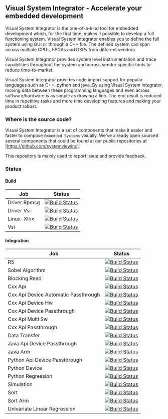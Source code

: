 ## Visual System Integrator - Accelerate your embedded development

Visual System Integrator is the one-of-a-kind tool for embedded development which, for the first time, makes it possible  to develop a full functioning system. Visual System Integrator enables you to define the full system using GUI or through a C++ file. The defined system can span across multiple CPUs, FPGAs and DSPs from different vendors. 

Visual System Integrator provides system level instrumentation and trace capabilities throughout the system and across vendor specific tools to reduce time-to-market.

Visual System Integrator provides code import support for popular languages such as C++. python and java. By using Visual System Integrator, moving data between these programming languages and even across software/hardware is as simple as drawing a line. The end result is reduced time in repetitive tasks and more time developing features and making your product robust.

### Where is the source code?
Visual System Integrator is a set of components that make it easier and faster to compose `Embedded Systems` visually. We've already open sourced several components that could be found at our public repositories at [https://github.com/systemviewinc].

This repository is mainly used to report issue and provide feedback.

### Status

#### Build
| Job | Status |
| --- | --- |
| Driver Rpmsg | [![Build Status](https://dev.systemviewinc.com/buildStatus/icon?job=build/driver_rpmsg)](https://dev.systemviewinc.com/job/build/job/driver_rpmsg) |
| Driver Vsi | [![Build Status](https://dev.systemviewinc.com/buildStatus/icon?job=build/driver_vsi)](https://dev.systemviewinc.com/job/build/job/driver_vsi) |
| Linux-Xlnx | [![Build Status](https://dev.systemviewinc.com/buildStatus/icon?job=build/linux-xlnx)](https://dev.systemviewinc.com/job/build/job/linux-xlnx) |
| Vsi | [![Build Status](https://dev.systemviewinc.com/buildStatus/icon?job=build/vsi)](https://dev.systemviewinc.com/job/build/job/vsi) |

#### Integration
| Job | Status |
| --- | --- |
| R5 | [![Build Status](https://dev.systemviewinc.com/buildStatus/icon?job=integration/R5)](https://dev.systemviewinc.com/job/integration/job/R5) |
| Sobel Algorithm | [![Build Status](https://dev.systemviewinc.com/buildStatus/icon?job=integration/Sobel_Algorithm)](https://dev.systemviewinc.com/job/integration/job/Sobel_Algorithm) |
| Blocking Read | [![Build Status](https://dev.systemviewinc.com/buildStatus/icon?job=integration/blocking_read)](https://dev.systemviewinc.com/job/integration/job/blocking_read) |
| Cxx Api | [![Build Status](https://dev.systemviewinc.com/buildStatus/icon?job=integration/cxx_api)](https://dev.systemviewinc.com/job/integration/job/cxx_api) |
| Cxx Api Device Automatic Passthrough | [![Build Status](https://dev.systemviewinc.com/buildStatus/icon?job=integration/cxx_api_device_automatic_passthrough)](https://dev.systemviewinc.com/job/integration/job/cxx_api_device_automatic_passthrough) |
| Cxx Api Device Hw | [![Build Status](https://dev.systemviewinc.com/buildStatus/icon?job=integration/cxx_api_device_hw)](https://dev.systemviewinc.com/job/integration/job/cxx_api_device_hw) |
| Cxx Api Device Passthrough | [![Build Status](https://dev.systemviewinc.com/buildStatus/icon?job=integration/cxx_api_device_passthrough)](https://dev.systemviewinc.com/job/integration/job/cxx_api_device_passthrough) |
| Cxx Api Multi Sw | [![Build Status](https://dev.systemviewinc.com/buildStatus/icon?job=integration/cxx_api_multi_sw)](https://dev.systemviewinc.com/job/integration/job/cxx_api_multi_sw) |
| Cxx Api Passthrough | [![Build Status](https://dev.systemviewinc.com/buildStatus/icon?job=integration/cxx_api_passthrough)](https://dev.systemviewinc.com/job/integration/job/cxx_api_passthrough) |
| Data Transfer | [![Build Status](https://dev.systemviewinc.com/buildStatus/icon?job=integration/data_transfer)](https://dev.systemviewinc.com/job/integration/job/data_transfer) |
| Java Api Device Passthrough | [![Build Status](https://dev.systemviewinc.com/buildStatus/icon?job=integration/java_api_device_passthrough)](https://dev.systemviewinc.com/job/integration/job/java_api_device_passthrough) |
| Java Arm | [![Build Status](https://dev.systemviewinc.com/buildStatus/icon?job=integration/java_arm)](https://dev.systemviewinc.com/job/integration/job/java_arm) |
| Python Api Device Passthrough | [![Build Status](https://dev.systemviewinc.com/buildStatus/icon?job=integration/python_api_device_passthrough)](https://dev.systemviewinc.com/job/integration/job/python_api_device_passthrough) |
| Python Device | [![Build Status](https://dev.systemviewinc.com/buildStatus/icon?job=integration/python_device)](https://dev.systemviewinc.com/job/integration/job/python_device) |
| Python Regression | [![Build Status](https://dev.systemviewinc.com/buildStatus/icon?job=integration/python_regression)](https://dev.systemviewinc.com/job/integration/job/python_regression) |
| Simulation | [![Build Status](https://dev.systemviewinc.com/buildStatus/icon?job=integration/simulation)](https://dev.systemviewinc.com/job/integration/job/simulation) |
| Sort | [![Build Status](https://dev.systemviewinc.com/buildStatus/icon?job=integration/sort)](https://dev.systemviewinc.com/job/integration/job/sort) |
| Sort Arm | [![Build Status](https://dev.systemviewinc.com/buildStatus/icon?job=integration/sort_arm)](https://dev.systemviewinc.com/job/integration/job/sort_arm) |
| Univariate Linear Regression | [![Build Status](https://dev.systemviewinc.com/buildStatus/icon?job=integration/univariate_linear_regression)](https://dev.systemviewinc.com/job/integration/job/univariate_linear_regression) |
